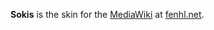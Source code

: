 **Sokis** is the skin for the [MediaWiki][] at [fenhl.net][].

[MediaWiki]: http://www.mediawiki.org/wiki/MediaWiki (MediaWikiWiki)
[fenhl.net]: http://fenhl.net/ (fenhl.net)

